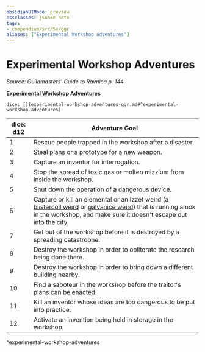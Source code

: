 ```yaml
---
obsidianUIMode: preview
cssclasses: json5e-note
tags:
- compendium/src/5e/ggr
aliases: ["Experimental Workshop Adventures"]
---
```

# Experimental Workshop Adventures
*Source: Guildmasters' Guide to Ravnica p. 144* 

**Experimental Workshop Adventures**

`dice: [](experimental-workshop-adventures-ggr.md#^experimental-workshop-adventures)`

| dice: d12 | Adventure Goal |
|-----------|----------------|
| 1 | Rescue people trapped in the workshop after a disaster. |
| 2 | Steal plans or a prototype for a new weapon. |
| 3 | Capture an inventor for interrogation. |
| 4 | Stop the spread of toxic gas or molten mizzium from inside the workshop. |
| 5 | Shut down the operation of a dangerous device. |
| 6 | Capture or kill an elemental or an Izzet weird (a [blistercoil weird](/3-Mechanics/CLI/bestiary/elemental/blistercoil-weird-ggr.md) or [galvanice weird](/3-Mechanics/CLI/bestiary/elemental/galvanice-weird-ggr.md)) that is running amok in the workshop, and make sure it doesn't escape out into the city. |
| 7 | Get out of the workshop before it is destroyed by a spreading catastrophe. |
| 8 | Destroy the workshop in order to obliterate the research being done there. |
| 9 | Destroy the workshop in order to bring down a different building nearby. |
| 10 | Find a saboteur in the workshop before the traitor's plans can be enacted. |
| 11 | Kill an inventor whose ideas are too dangerous to be put into practice. |
| 12 | Activate an invention being held in storage in the workshop. |
^experimental-workshop-adventures